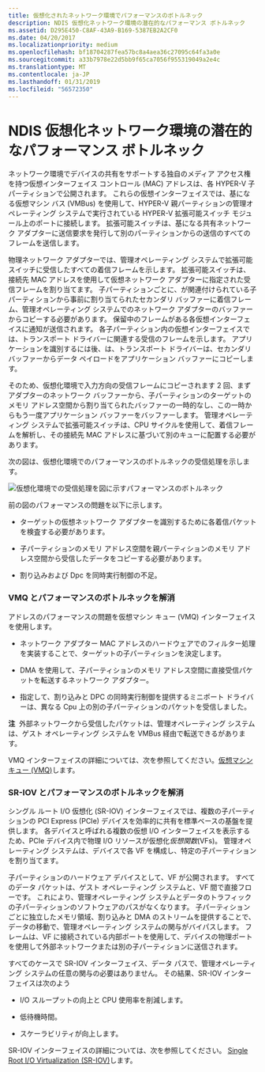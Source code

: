 ```yaml
---
title: 仮想化されたネットワーク環境でパフォーマンスのボトルネック
description: NDIS 仮想化ネットワーク環境の潜在的なパフォーマンス ボトルネック
ms.assetid: D295E450-C8AF-43A9-B169-5387EB2A2CF0
ms.date: 04/20/2017
ms.localizationpriority: medium
ms.openlocfilehash: bf18704287fea57bc8a4aea36c27095c64fa3a0e
ms.sourcegitcommit: a33b7978e22d5bb9f65ca7056f955319049a2e4c
ms.translationtype: MT
ms.contentlocale: ja-JP
ms.lasthandoff: 01/31/2019
ms.locfileid: "56572350"
---
```

# <a name="potential-performance-bottlenecks-in-an-ndis-virtualized-networking-environment"></a>NDIS 仮想化ネットワーク環境の潜在的なパフォーマンス ボトルネック





ネットワーク環境でデバイスの共有をサポートする独自のメディア アクセス権を持つ仮想インターフェイス コントロール (MAC) アドレスは、各 HYPER-V 子パーティションで公開されます。 これらの仮想インターフェイスでは、基になる仮想マシン バス (VMBus) を使用して、HYPER-V 親パーティションの管理オペレーティング システムで実行されている HYPER-V 拡張可能スイッチ モジュール上のポートに接続します。 拡張可能スイッチは、基になる共有ネットワーク アダプターに送信要求を発行して別のパーティションからの送信のすべてのフレームを送信します。

物理ネットワーク アダプターでは、管理オペレーティング システムで拡張可能スイッチに受信したすべての着信フレームを示します。 拡張可能スイッチは、接続先 MAC アドレスを使用して仮想ネットワーク アダプターに指定された受信フレームを割り当てます。 子パーティションごとに、が関連付けられている子パーティションから事前に割り当てられたセカンダリ バッファーに着信フレーム、管理オペレーティング システムでのネットワーク アダプターのバッファーからコピーする必要があります。 保留中のフレームがある各仮想インターフェイスに通知が送信されます。 各子パーティション内の仮想インターフェイスでは、トランスポート ドライバーに関連する受信のフレームを示します。 アプリケーションを識別するには後、は、トランスポート ドライバーは、セカンダリ バッファーからデータ ペイロードをアプリケーション バッファーにコピーします。

そのため、仮想化環境で入力方向の受信フレームにコピーされます 2 回、まずアダプターのネットワーク バッファーから、子パーティションのターゲットのメモリ アドレス空間から割り当てられたバッファーの一時的なし、この一時からもう一度アプリケーション バッファーをバッファーします。 管理オペレーティング システムで拡張可能スイッチは、CPU サイクルを使用して、着信フレームを解析し、その接続先 MAC アドレスに基づいて別のキューに配置する必要があります。

次の図は、仮想化環境でのパフォーマンスのボトルネックの受信処理を示します。

![仮想化環境での受信処理を図に示すパフォーマンスのボトルネック](images/vmqsyntheticpaths.png)

前の図のパフォーマンスの問題を以下に示します。

-   ターゲットの仮想ネットワーク アダプターを識別するために各着信パケットを検査する必要があります。

-   子パーティションのメモリ アドレス空間を親パーティションのメモリ アドレス空間から受信したデータをコピーする必要があります。

-   割り込みおよび Dpc を同時実行制御の不足。

### <a name="overcoming-performance-bottlenecks-with-vmq"></a>VMQ とパフォーマンスのボトルネックを解消

アドレスのパフォーマンスの問題を仮想マシン キュー (VMQ) インターフェイスを使用します。

-   ネットワーク アダプター MAC アドレスのハードウェアでのフィルター処理を実装することで、ターゲットの子パーティションを決定します。

-   DMA を使用して、子パーティションのメモリ アドレス空間に直接受信パケットを転送するネットワーク アダプター。

-   指定して、割り込みと DPC の同時実行制御を提供するミニポート ドライバーは、異なる Cpu 上の別の子パーティションのパケットを受信しました。

**注**  外部ネットワークから受信したパケットは、管理オペレーティング システムは、ゲスト オペレーティング システムを VMBus 経由で転送できるがあります。

 

VMQ インターフェイスの詳細については、次を参照してください。[仮想マシン キュー (VMQ)](virtual-machine-queue--vmq-.md)します。

### <a name="overcoming-performance-bottlenecks-with-sr-iov"></a>SR-IOV とパフォーマンスのボトルネックを解消

シングル ルート I/O 仮想化 (SR-IOV) インターフェイスでは、複数の子パーティションの PCI Express (PCIe) デバイスを効率的に共有を標準ベースの基盤を提供します。 各デバイスと呼ばれる複数の仮想 I/O インターフェイスを表示するため、PCIe デバイス内で物理 I/O リソースが仮想化*仮想関数*(VFs)。 管理オペレーティング システムは、デバイスで各 VF を構成し、特定の子パーティションを割り当てます。

子パーティションのハードウェア デバイスとして、VF が公開されます。 すべてのデータ パケットは、ゲスト オペレーティング システムと、VF 間で直接フローです。 これにより、管理オペレーティング システムとデータのトラフィックの子パーティションのソフトウェアのパスがなくなります。 子パーティションごとに独立したメモリ領域、割り込みと DMA のストリームを提供することで、データの移動で、管理オペレーティング システムの関与がバイパスします。 フレームは、VF に接続されている内部ポートを使用して、デバイスの物理ポートを使用して外部ネットワークまたは別の子パーティションに送信されます。

すべてのケースで SR-IOV インターフェイス、データ パスで、管理オペレーティング システムの任意の関与の必要はありません。 その結果、SR-IOV インターフェイスは次のよう

-   I/O スループットの向上と CPU 使用率を削減します。

-   低待機時間。

-   スケーラビリティが向上します。

SR-IOV インターフェイスの詳細については、次を参照してください。 [Single Root I/O Virtualization (SR-IOV)](single-root-i-o-virtualization--sr-iov-.md)します。

 

 





